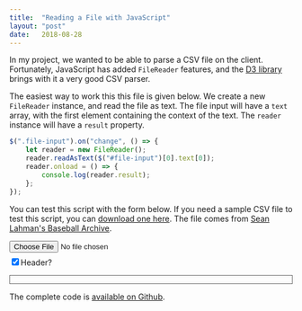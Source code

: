 ```yaml
---
title:  "Reading a File with JavaScript"
layout: "post"
date:   2018-08-28
---
```


In my project, we wanted to be able to parse a CSV file on the client. Fortunately, JavaScript has added `FileReader` features, and the [D3 library](https://d3js.org) brings with it a very good CSV parser.

The easiest way to work this this file is given below. We create a new `FileReader` instance, and read the file as text. The file input will have a `text` array, with the first element containing the context of the text. The `reader` instance will have a `result` property.

```js
$(".file-input").on("change", () => {
    let reader = new FileReader();
    reader.readAsText($("#file-input")[0].text[0]);
    reader.onload = () => {
        console.log(reader.result);
    };
});
```

You can test this script with the form below. If you need a sample CSV file to test this script, you can [download one here](https://github.com/jarrettmeyer/jarrettmeyer.github.io/raw/master/assets/csv/teams.csv). The file comes from [Sean Lahman's Baseball Archive](http://www.seanlahman.com/baseball-archive/statistics/).

<form>
<div style="margin-bottom: 0.5em;"><input type="file" id="file-input" class="file-input" /></div>
<div style="margin-bottom: 0.5em;"><label><input type="checkbox" id="header" class="file-input" checked="checked" />Header?</label></div>
</form>

<div id="file-preview" style="border: 1px solid #666; min-height: 1em; margin-bottom: 1em;"></div>

The complete code is [available on Github](https://github.com/jarrettmeyer/jarrettmeyer.github.io/blob/master/assets/js/reading-a-file-with-javascript.js).

<script src="/assets/js/jquery/3.3.1/jquery.min.js"></script>
<script src="/assets/js/d3/5.6.0/d3.min.js"></script>
<script src="/assets/js/reading-a-file-with-javascript.js"></script>
